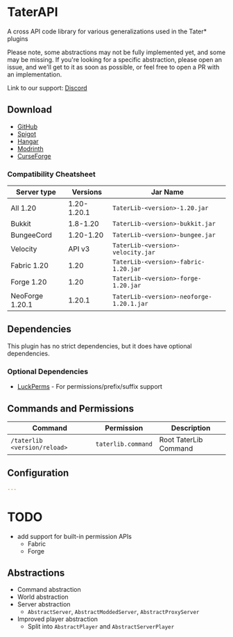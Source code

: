 # TaterAPI

A cross API code library for various generalizations used in the Tater* plugins

Please note, some abstractions may not be fully implemented yet, and some may be missing.
If you're looking for a specific abstraction, please open an issue, and we'll get to it as soon as possible, or feel free to open a PR with an implementation.

Link to our support: [Discord](https://discord.gg/jec2jpdj7A)

## Download

- [GitHub](https://github.com/p0t4t0sandwich/TaterLib/releases)
- [Spigot](https://www.spigotmc.org/resources/taterlib.xxxxxx/)
- [Hangar](https://hangar.papermc.io/p0t4t0sandwich/TaterLib)
- [Modrinth](https://modrinth.com/plugin/taterlib)
- [CurseForge](https://www.curseforge.com/minecraft/mc-mods/taterlib)

### Compatibility Cheatsheet

| Server type     | Versions    | Jar Name                                 |
|-----------------|-------------|------------------------------------------|
| All 1.20        | 1.20-1.20.1 | `TaterLib-<version>-1.20.jar`            |
| Bukkit          | 1.8-1.20    | `TaterLib-<version>-bukkit.jar`          |
| BungeeCord      | 1.20-1.20   | `TaterLib-<version>-bungee.jar`          |
| Velocity        | API v3      | `TaterLib-<version>-velocity.jar`        |
| Fabric 1.20     | 1.20        | `TaterLib-<version>-fabric-1.20.jar`     |
| Forge 1.20      | 1.20        | `TaterLib-<version>-forge-1.20.jar`      |
| NeoForge 1.20.1 | 1.20.1      | `TaterLib-<version>-neoforge-1.20.1.jar` |

## Dependencies

This plugin has no strict dependencies, but it does have optional dependencies.

### Optional Dependencies

- [LuckPerms](https://luckperms.net/) - For permissions/prefix/suffix support

## Commands and Permissions

| Command                      | Permission          | Description           |
|------------------------------|---------------------|-----------------------|
| `/taterlib <version/reload>` | `taterlib.command`  | Root TaterLib Command |

## Configuration

```yaml
---
```

# TODO
- add support for built-in permission APIs
  - Fabric
  - Forge

## Abstractions
- Command abstraction
- World abstraction
- Server abstraction
  - `AbstractServer`, `AbstractModdedServer`, `AbstractProxyServer`
- Improved player abstraction
  - Split into `AbstractPlayer` and `AbstractServerPlayer`
